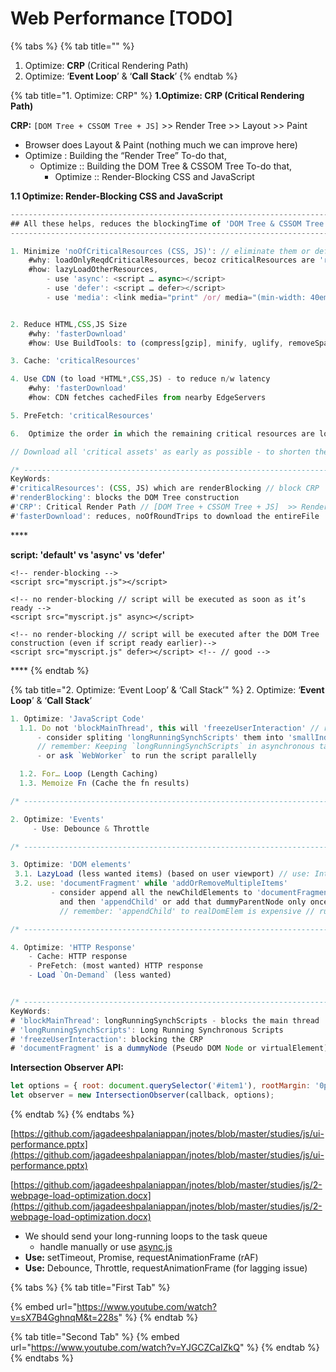 # Web Performance \[TODO\]



{% tabs %}
{% tab title="" %}
1. Optimize: **CRP** \(Critical Rendering Path\)
2. Optimize: ‘**Event Loop**’ & ‘**Call Stack**’
{% endtab %}

{% tab title="1. Optimize: CRP" %}
**1.Optimize: CRP \(Critical Rendering Path\)**

**CRP:**   `[DOM Tree + CSSOM Tree + JS]`  &gt;&gt; Render Tree  &gt;&gt;  Layout  &gt;&gt; Paint

* Browser does Layout & Paint \(nothing much we can improve here\) 
* Optimize : Building the “Render Tree” To-do that, 
  * Optimize :: Building the DOM Tree & CSSOM Tree To-do that, 
    * Optimize :: Render-Blocking CSS and JavaScript

**1.1 Optimize: Render-Blocking CSS and JavaScript** 

```javascript
----------------------------------------------------------------------------------
## All these helps, reduces the blockingTime of 'DOM Tree & CSSOM Tree construction'
----------------------------------------------------------------------------------

1. Minimize 'noOfCriticalResources (CSS, JS)': // eliminate them or defer their download
    #why: loadOnlyReqdCriticalResources, becoz criticalResources are 'renderBlocking' 
    #how: lazyLoadOtherResources, 
        - use 'async': <script … async></script>
        - use 'defer': <script … defer></script>
        - use 'media': <link media="print" /or/ media="(min-width: 40em)” ..> 


2. Reduce HTML,CSS,JS Size
    #why: 'fasterDownload'
    #how: Use BuildTools: to (compress[gzip], minify, uglify, removeSpace&Comments)

3. Cache: 'criticalResources'

4. Use CDN (to load *HTML*,CSS,JS) - to reduce n/w latency
    #why: 'fasterDownload'
    #how: CDN fetches cachedFiles from nearby EdgeServers

5. PreFetch: 'criticalResources'

6.	Optimize the order in which the remaining critical resources are loaded: 

// Download all 'critical assets' as early as possible - to shorten the CRP length.

/* ------------------------------------------------------------------------ */
KeyWords:
#'criticalResources': (CSS, JS) which are renderBlocking // block CRP
#'renderBlocking': blocks the DOM Tree construction
#'CRP': Critical Render Path // [DOM Tree + CSSOM Tree + JS]  >> Render Tree  >>  Layout  >> Paint
#'fasterDownload': reduces, noOfRoundTrips to download the entireFile


```

\*\*\*\*

**script: 'default' vs 'async' vs 'defer'**

```markup
<!-- render-blocking -->
<script src="myscript.js"></script> 

<!-- no render-blocking // script will be executed as soon as it’s ready -->
<script src="myscript.js" async></script> 

<!-- no render-blocking // script will be executed after the DOM Tree construction (even if script ready earlier)-->
<script src="myscript.js" defer></script> <!-- // good -->

```

\*\*\*\*
{% endtab %}

{% tab title="2. Optimize: ‘Event Loop’ & ‘Call Stack’" %}
2. Optimize: ‘**Event Loop**’ & ‘**Call Stack**’

```javascript
1. Optimize: 'JavaScript Code' 
  1.1. Do not 'blockMainThread', this will 'freezeUserInteraction' // remember: javascript is 'singleThreaded'
      - consider spliting 'longRunningSynchScripts' them into 'smallIndividualAsyncTasks' 
      // remember: Keeping `longRunningSynchScripts` in asynchronous tasks also 'blockMainThread'
      - or ask `WebWorker` to run the script parallelly

  1.2. For… Loop (Length Caching)
  1.3. Memoize Fn (Cache the fn results)

/* ------------------------------------------------------------------------ */

2. Optimize: 'Events'
     - Use: Debounce & Throttle 

/* ------------------------------------------------------------------------ */

3. Optimize: 'DOM elements'
 3.1. LazyLoad (less wanted items) (based on user viewport) // use: IntersectionObserver
 3.2. use: 'documentFragment' while 'addOrRemoveMultipleItems'
         - consider append all the newChildElements to 'documentFragment' (dummyParentNode) // instead of adding each item to realParentNode
           and then 'appendChild' or add that dummyParentNode only once to the 'parentElement'
           // remember: 'appendChild' to realDomElem is expensive // runs CRP

/* ------------------------------------------------------------------------ */

4. Optimize: 'HTTP Response'
    - Cache: HTTP response
    - PreFetch: (most wanted) HTTP response
    - Load `On-Demand` (less wanted)


/* ------------------------------------------------------------------------ */
KeyWords:
# 'blockMainThread': longRunningSynchScripts - blocks the main thread
# 'longRunningSynchScripts': Long Running Synchronous Scripts
# 'freezeUserInteraction': blocking the CRP 
# 'documentFragment' is a dummyNode (Pseudo DOM Node or virtualElement) // no physical element created
```

**Intersection Observer API:**

```javascript
let options = { root: document.querySelector('#item1'), rootMargin: '0px', threshold: 1.0 }
let observer = new IntersectionObserver(callback, options);
```
{% endtab %}
{% endtabs %}



[https://github.com/jagadeeshpalaniappan/jnotes/blob/master/studies/js/ui-performance.pptx](https://github.com/jagadeeshpalaniappan/jnotes/blob/master/studies/js/ui-performance.pptx)

[https://github.com/jagadeeshpalaniappan/jnotes/blob/master/studies/js/2-webpage-load-optimization.docx](https://github.com/jagadeeshpalaniappan/jnotes/blob/master/studies/js/2-webpage-load-optimization.docx)



* We should send your long-running loops to the task queue
  * handle manually or use [async.js](http://caolan.github.io/async/)
* **Use:** setTimeout, Promise, requestAnimationFrame \(rAF\)
* **Use:** Debounce, Throttle, requestAnimationFrame \(for lagging issue\)





{% tabs %}
{% tab title="First Tab" %}


{% embed url="https://www.youtube.com/watch?v=sX7B4GghnqM&t=228s" %}
{% endtab %}

{% tab title="Second Tab" %}
{% embed url="https://www.youtube.com/watch?v=YJGCZCaIZkQ" %}
{% endtab %}
{% endtabs %}



